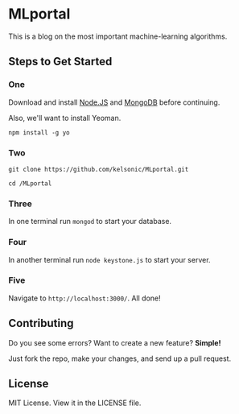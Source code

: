 # MLportal

This is a blog on the most important machine-learning algorithms.

## Steps to Get Started

### One

Download and install [Node.JS](https://nodejs.org/en/download/) and [MongoDB](https://www.mongodb.com/download-center) before continuing.

Also, we'll want to install Yeoman.

```
npm install -g yo
```

### Two

```
git clone https://github.com/kelsonic/MLportal.git

cd /MLportal
```

### Three

In one terminal run `mongod` to start your database.

### Four

In another terminal run `node keystone.js` to start your server.

### Five

Navigate to `http://localhost:3000/`. All done!

## Contributing

Do you see some errors? Want to create a new feature? **Simple!** 

Just fork the repo, make your changes, and send up a pull request.

## License

MIT License. View it in the LICENSE file.
